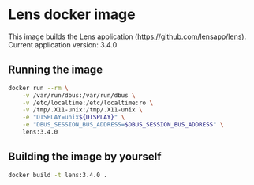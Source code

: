 # Lens docker image 

This image builds the Lens application (https://github.com/lensapp/lens).
Current application version: 3.4.0

## Running the image

``` sh
docker run --rm \
	-v /var/run/dbus:/var/run/dbus \
	-v /etc/localtime:/etc/localtime:ro \
	-v /tmp/.X11-unix:/tmp/.X11-unix \
	-e "DISPLAY=unix${DISPLAY}" \
	-e "DBUS_SESSION_BUS_ADDRESS=$DBUS_SESSION_BUS_ADDRESS" \
	lens:3.4.0
```

## Building the image by yourself

``` sh
docker build -t lens:3.4.0 .
```
